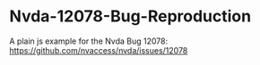 # Nvda-12078-Bug-Reproduction
A plain js example for the Nvda Bug 12078: https://github.com/nvaccess/nvda/issues/12078
